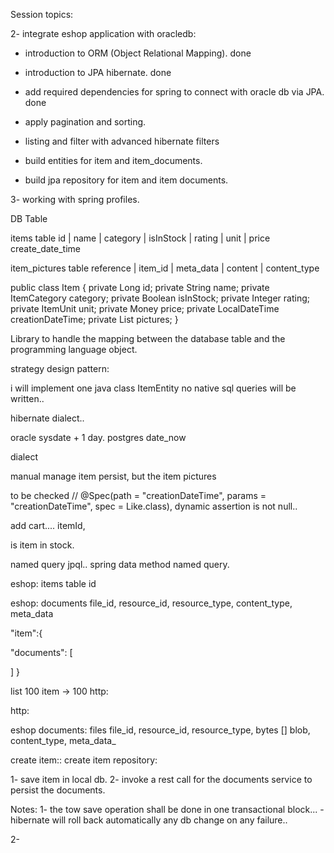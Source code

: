 Session topics:


2- integrate eshop application with oracledb:
   - introduction to ORM (Object Relational Mapping). done
   - introduction to JPA hibernate. done
   - add required dependencies for spring to connect with oracle db via JPA. done
   - apply pagination and sorting.
   
   - listing and filter with advanced hibernate filters
    
   - build entities for item and item_documents. 
   - build jpa repository for item and item documents.


3- working with spring profiles.






DB Table 


items table
id | name | category | isInStock  | rating | unit | price create_date_time


item_pictures table
reference | item_id | meta_data | content | content_type


public class Item {
private Long id;
private String name;
private ItemCategory category;
private Boolean isInStock;
private Integer rating;
private ItemUnit unit;
private Money price;
private LocalDateTime creationDateTime;
private List<Document> pictures;
}


Library to handle the mapping between the database table and the programming language object.

strategy design pattern:

i will implement one java class ItemEntity
no native sql queries will be written.. 


hibernate dialect.. 


oracle sysdate + 1 day.
postgres date_now



dialect 


manual manage 
item persist, 
but the item pictures 
















to be checked
//        @Spec(path = "creationDateTime", params = "creationDateTime", spec = Like.class),
dynamic assertion is not null..













add cart....
itemId, 

is item in stock.



named query jpql..
spring data method named query.






eshop: items table
id

eshop: documents
file_id, resource_id, resource_type, content_type, meta_data


"item":{

"documents": [
   
   ]
}


list 100 item -> 100 http:

http:













eshop documents: files
file_id, resource_id, resource_type, bytes [] blob, content_type, meta_data_  



create item::
create item repository:

1- save item in local db.
2- invoke a rest call for the documents service to persist the documents.

Notes: 
1- the tow save operation shall be done in one transactional block...
    - hibernate will roll back automatically any db change on any failure..    

2- 




